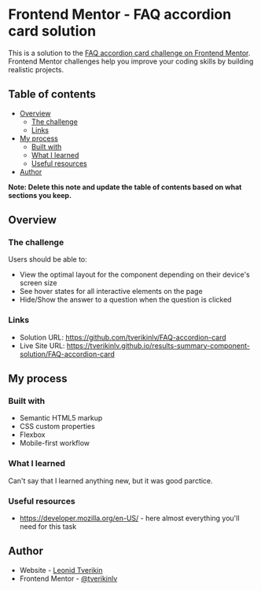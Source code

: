 # Frontend Mentor - FAQ accordion card solution

This is a solution to the [FAQ accordion card challenge on Frontend Mentor](https://www.frontendmentor.io/challenges/faq-accordion-card-XlyjD0Oam). Frontend Mentor challenges help you improve your coding skills by building realistic projects. 

## Table of contents

- [Overview](#overview)
  - [The challenge](#the-challenge)
  - [Links](#links)
- [My process](#my-process)
  - [Built with](#built-with)
  - [What I learned](#what-i-learned)
  - [Useful resources](#useful-resources)
- [Author](#author)

**Note: Delete this note and update the table of contents based on what sections you keep.**

## Overview

### The challenge

Users should be able to:

- View the optimal layout for the component depending on their device's screen size
- See hover states for all interactive elements on the page
- Hide/Show the answer to a question when the question is clicked

### Links

- Solution URL: https://github.com/tverikinlv/FAQ-accordion-card
- Live Site URL: https://tverikinlv.github.io/results-summary-component-solution/FAQ-accordion-card

## My process

### Built with

- Semantic HTML5 markup
- CSS custom properties
- Flexbox
- Mobile-first workflow


### What I learned

Can't say that I learned anything new, but it was good parctice.

### Useful resources

- https://developer.mozilla.org/en-US/ - here almost everything you'll need for this task

## Author

- Website - [Leonid Tverikin](https://tlv-portfolio.vercel.app)
- Frontend Mentor - [@tverikinlv](https://www.frontendmentor.io/profile/tverikinlv)
